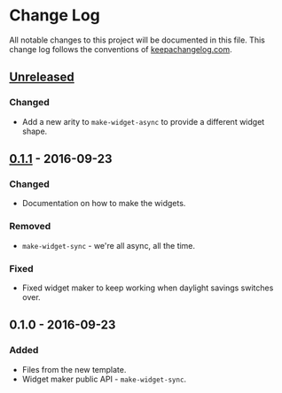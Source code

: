 # Change Log
All notable changes to this project will be documented in this file. This change log follows the conventions of [keepachangelog.com](http://keepachangelog.com/).

## [Unreleased]
### Changed
- Add a new arity to `make-widget-async` to provide a different widget shape.

## [0.1.1] - 2016-09-23
### Changed
- Documentation on how to make the widgets.

### Removed
- `make-widget-sync` - we're all async, all the time.

### Fixed
- Fixed widget maker to keep working when daylight savings switches over.

## 0.1.0 - 2016-09-23
### Added
- Files from the new template.
- Widget maker public API - `make-widget-sync`.

[Unreleased]: https://github.com/your-name/adder/compare/0.1.1...HEAD
[0.1.1]: https://github.com/your-name/adder/compare/0.1.0...0.1.1
